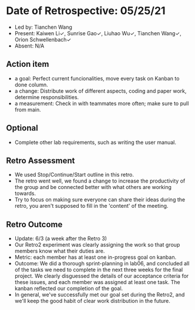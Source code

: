 # Date of Retrospective: 05/25/21

* Led by: Tianchen Wang
* Present: Kaiwen Li✓, Sunrise Gao✓, Liuhao Wu✓, Tianchen Wang✓, Orion Schwellenbach✓
* Absent: N/A

## Action item

* a goal: Perfect current funcionalities, move every task on Kanban to done column.
* a change: Distribute work of different aspects, coding and paper work, determine responsibilities.
* a measurement: Check in with teammates more often; make sure to pull from main.

## Optional

* Complete other lab requirements, such as writing the user manual.

## Retro Assessment

* We used Stop/Continue/Start outline in this retro.
* The retro went well, we found a change to increase the productivity of the group and be connected better with what others are working towards.
* Try to focus on making sure everyone can share their ideas during the retro, you aren't supposed to fill in the 'content' of the meeting.

## Retro Outcome
* Update: 6/3 (a week after the Retro 3)
* Our Retro2 experiment was clearly assigning the work so that group members know what their duties are.
* Metric: each member has at least one in-progress goal on kanban.
* Outcome: We did a thorough sprint-planning in lab06, and concluded all of the tasks we need to complete in the next three weeks for the final project. We clearly disguessed the details of our acceptance criteria for these issues, and each member was assigned at least one task. The kanban reflected our completion of the goal.
* In general, we've successfully met our goal set during the Retro2, and we'll keep the good habit of clear work distribution in the future.
